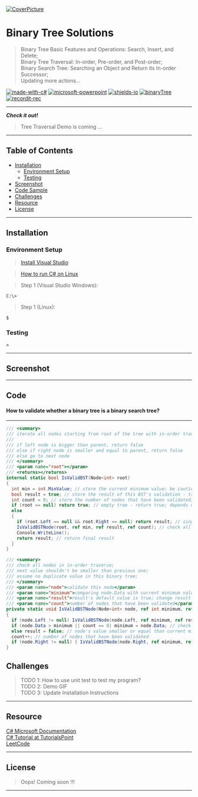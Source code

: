 
<!-- Title Image Starts-->
[![CoverPicture](https://user-images.githubusercontent.com/56288794/94039010-06cb9a00-fd7c-11ea-9877-e61000f1c1d4.PNG)](https://wang-xiaotian.github.io/)
<!-- Title Image Ends-->

<!-- Title Starts-->
# Binary Tree Solutions
> Binary Tree Basic Features and Operations: Search, Insert, and Delete; <br />
> Binary Tree Traversal: In-order, Pre-order, and Post-order; <br />
> Binary Search Tree: Searching an Object and Return its In-order Successor; <br />
> Updating more actions... <br />

<!-- Title Ends-->

<!-- Badges Starts-->
[![made-with-c#](https://img.shields.io/badge/Made%20with-C%23-blue)](https://docs.microsoft.com/en-us/dotnet/csharp/)
[![microsoft-powerpoint](https://img.shields.io/badge/MICROSOFT-POWERPOINT-green)](http://microsoft.org)
[![shields-io](https://img.shields.io/badge/Shields-IO-orange)](http://shields.org)
[![binaryTree](https://img.shields.io/badge/Data%20Structure-Binary%20Tree-red)](http://shields.org)
[![recordit-rec](https://img.shields.io/badge/Recordit-REC-red)](https://recordit.co/)
<!-- Badges Ends-->

<!-- spacer starts -->
---
<!-- spacer ends -->

<!-- DEMO starts -->
***Check it out!***
> Tree Traversal Demo is coming ...
<!--![demo GIF by GIF MAKER](https://user-images.githubusercontent.com/56288794/88509309-a1367980-cf95-11ea-9c9d-b58eb657662d.gif)-->

---
<!-- DEMO ENDS -->

## Table of Contents
  - [Installation](#installation)
    - [Environment Setup](#environment-Setup)
    - [Testing](#testing)
  - [Screenshot](#screenshot)
  - [Code Sample](#code)
  - [Challenges](#challenges)
  - [Resource](#resource)
  - [License](#license)


---
## Installation

### Environment Setup

> <a href="https://docs.microsoft.com/en-us/visualstudio/install/install-visual-studio?view=vs-2019" target="_blank"> Install Visual Studio </a> <br/>

> <a href="https://www.tutorialspoint.com/executing-chash-code-in-linux" target="_blank"> How to run C# on Linux </a> <br/>

> Step 1 (Visual Studio Windows):
```
C:\>
```
> Step 1 (Linux):
```
$
```

### Testing
```shell
>
```
<!-- !curl -X POST HTTP://127.0.0.1:5000/test --header "Content-Type: application/json" --data {\"string_to_cut\":\"EXAMPLE_STRING\"} -->
---

## Screenshot
<!--![demo GIF by GIF MAKER](https://user-images.githubusercontent.com/56288794/88518703-c501bb80-cfa5-11ea-92a5-67ba192951b1.gif) -->
---
## Code

#### How to validate whether a binary tree is a binary search tree?

---
```csharp
/// <summary>
/// iterate all nodes starting from root of the tree with in-order traversal;
///
/// if left node is bigger than parent, return false
/// else if right node is smaller and equal to parent, return false
/// else go to next node
/// </summary>
/// <param name="root"></param>
/// <returns></returns>
internal static bool IsValidBST(Node<int> root)
{
  int min = int.MinValue; // store the current minimum value; be caution with edge cases (first input == int.MinValue)
  bool result = true; // store the result of this BST's validation - true or false;
  int count = 0; // store the number of nodes that have been validated;
  if (root == null) return true; // empty tree - return true; depends on function requirements;
  else
  {
    if (root.Left == null && root.Right == null) return result; // single node tree -> return true
    IsValidBSTNode(root, ref min, ref result, ref count); // check all nodes starting from root node;
    Console.WriteLine();
    return result; // return final result
  }
}

/// <summary>
/// check all nodes in in-order traverse;
/// next value shouldn't be smaller than previous one;
/// assume no duplicate value in this binary tree;
/// </summary>
/// <param name="node">validate this node</param>
/// <param name="minimum">comparing node.Data with current minimum value</param>
/// <param name="result">result's default value is true; change result to false if at least one violation has been found</param>
/// <param name="count">number of nodes that have been validated</param>
private static void IsValidBSTNode(Node<int> node, ref int minimum, ref bool result, ref int count)
{
  if (node.Left != null) IsValidBSTNode(node.Left, ref minimum, ref result, ref count); // check left child node
  if (node.Data > minimum || count == 0) minimum = node.Data; // check myself; bigger than the minimum -> assign myself to minimum;
  else result = false; // node's value smaller or equal than current minimum
  count++; // number of nodes that have been validated
  if (node.Right != null) { IsValidBSTNode(node.Right, ref minimum, ref result, ref count); } // check right node
}
```

## Challenges

> TODO 1: How to use unit test to test my program? <br/>
> TODO 2: Demo GIF <br/>
> TODO 3: Update Installation Instructions <br/>

---

## Resource
<a href="https://docs.microsoft.com/en-us/dotnet/csharp/" target="_blank"> C# Microsoft Documentation </a> <br>
<a href="https://www.tutorialspoint.com/csharp/index.htm" target="_blank"> C# Tutorial at TutorialsPoint </a><br>
<a href="https://leetcode.com/" target="_blank"> LeetCode </a> <br>

---
## License
> Oops! Coming soon !!!

---